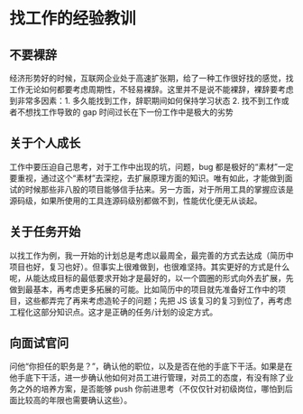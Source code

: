 # 找工作的经验教训

## 不要裸辞

经济形势好的时候，互联网企业处于高速扩张期，给了一种工作很好找的感觉，找工作无论如何都要考虑周期性，不轻易裸辞。这里并不是说不能裸辞，裸辞要考虑到非常多因素：1. 多久能找到工作，辞职期间如何保持学习状态 2. 找不到工作或者不想找工作导致的 gap 时间过长在下一份工作中是极大的劣势

## 关于个人成长

工作中要压迫自己思考，对于工作中出现的坑，问题，bug 都是极好的“素材”一定要重视，通过这个“素材”去深挖，去扩展原理方面的知识。唯有如此，才能做到面试的时候那些非八股的项目能够信手拈来。另一方面，对于所用工具的掌握应该是源码级，如果所使用的工具连源码级别都做不到，性能优化便无从谈起。

## 关于任务开始

以找工作为例，我一开始的计划总是考虑以最周全，最完善的方式去达成（简历中项目也好，复习也好）。但事实上很难做到，也很难坚持。其实更好的方式是什么呢，从能达成目标的最低要求开始才是最好的，以一个圆圈的形式向外去扩展，先做到最基本，再考虑更多拓展的可能。比如简历中的项目就先准备好工作中的项目，这些都弄完了再来考虑造轮子的问题；先把 JS 该复习的复习到位了，再考虑工程化这部分知识点。这才是正确的任务/计划的设定方式。

## 向面试官问

问他“你担任的职务是？”，确认他的职位，以及是否在他的手底下干活。如果是在他手底下干活，进一步确认他如何对员工进行管理，对员工的态度，有没有除了业务之外的培养方案，是否能够 push 你前进思考（不仅仅针对初级岗位，哪怕到后面比较高的年限也需要确认这些）。
